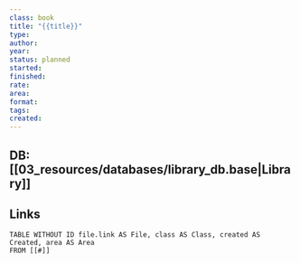 ```yaml
---
class: book
title: "{{title}}"
type:
author:
year:
status: planned
started:
finished:
rate:
area:
format:
tags:
created:
---
```

## DB: [[03_resources/databases/library_db.base|Library]]

## Links

```dataview
TABLE WITHOUT ID file.link AS File, class AS Class, created AS Created, area AS Area
FROM [[#]]
````